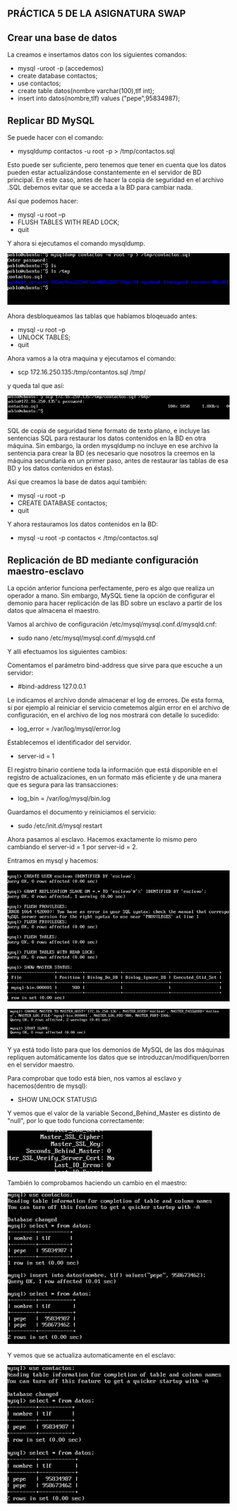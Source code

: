 ## PRÁCTICA 5 DE LA ASIGNATURA SWAP

## Crear una base de datos
La creamos e insertamos datos con los siguientes comandos:

- mysql -uroot -p (accedemos)
- create database contactos;
- use contactos;
- create table datos(nombre varchar(100),tlf int);
- insert into datos(nombre,tlf) values ("pepe",95834987);

## Replicar BD MySQL

Se puede hacer con el comando:

- mysqldump contactos -u root -p > /tmp/contactos.sql

Esto puede ser suficiente, pero tenemos que tener en cuenta que los datos pueden estar actualizándose constantemente en el servidor de BD principal. En este caso, antes de hacer la copia de seguridad en el archivo .SQL debemos evitar que se acceda a la BD para cambiar nada.

Así que podemos hacer:

- mysql -u root –p
- FLUSH TABLES WITH READ LOCK;
- quit

Y ahora si ejecutamos el comando mysqldump.

![Imagen copia](./img/copia.png)

Ahora desbloqueamos las tablas que habíamos bloqeuado antes:

- mysql -u root –p
- UNLOCK TABLES;
- quit

Ahora vamos a la otra maquina y ejecutamos el comando:

- scp 172.16.250.135:/tmp/contantos.sql /tmp/

y queda tal que así:

![Imagen scp](./img/scp.png)

SQL de copia de seguridad tiene formato de
texto plano, e incluye las sentencias SQL para restaurar los datos contenidos en la BD
en otra máquina. Sin embargo, la orden mysqldump no incluye en ese archivo la
sentencia para crear la BD (es necesario que nosotros la creemos en la máquina
secundaria en un primer paso, antes de restaurar las tablas de esa BD y los datos
contenidos en éstas).

Así que creamos la base de datos aquí también:

- mysql -u root -p
- CREATE DATABASE contactos;
- quit

Y ahora restauramos los datos contenidos en la BD:
- mysql -u root -p contactos < /tmp/contactos.sql

## Replicación de BD mediante configuración maestro-esclavo

La opción anterior funciona perfectamente, pero es algo que realiza un operador a
mano. Sin embargo, MySQL tiene la opción de configurar el demonio para hacer
replicación de las BD sobre un esclavo a partir de los datos que almacena el maestro.

Vamos al archivo de configuración /etc/mysql/mysql.conf.d/mysqld.cnf:

- sudo nano /etc/mysql/mysql.conf.d/mysqld.cnf

Y alli efectuamos los siguientes cambios:

Comentamos el parámetro bind-address que sirve para que escuche a un servidor:

- #bind-address 127.0.0.1

Le indicamos el archivo donde almacenar el log de errores. De esta forma, si por
ejemplo al reiniciar el servicio cometemos algún error en el archivo de configuración,
en el archivo de log nos mostrará con detalle lo sucedido:

- log_error = /var/log/mysql/error.log

Establecemos el identificador del servidor.

- server-id = 1

El registro binario contiene toda la información que está disponible en el registro de
actualizaciones, en un formato más eficiente y de una manera que es segura para las
transacciones:

- log_bin = /var/log/mysql/bin.log

Guardamos el documento y reiniciamos el servicio:

- sudo /etc/init.d/mysql restart

Ahora pasamos al esclavo. Hacemos exactamente lo mismo pero cambiando el server-id = 1 por server-id = 2.

Entramos en mysql y hacemos:

![Imagen sql](./img/sql.png)

![Imagen esclavo](./img/esclavo.png)

Y ya está todo listo para que los demonios de
MySQL de las dos máquinas repliquen automáticamente los datos que se
introduzcan/modifiquen/borren en el servidor maestro.

Para comprobar que todo está bien, nos vamos al esclavo y hacemos(dentro de mysql):

- SHOW UNLOCK STATUS\G

Y vemos que el valor de la variable Second_Behind_Master es distinto de "null", por lo que todo funciona correctamente:

![Imagen status](./img/status.png)

También lo comprobamos haciendo un cambio en el maestro:

![Imagen maestro](./img/maestro.png)

Y vemos que se actualiza automaticamente en el esclavo:

![Imagen esclavo2](./img/esclavo2.png)

